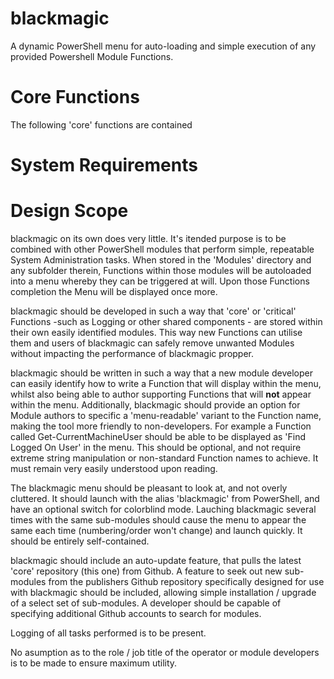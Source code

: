 # blackmagic
A dynamic PowerShell menu for auto-loading and simple execution of any provided Powershell Module Functions.

# Core Functions
The following 'core' functions are contained 

# System Requirements

# Design Scope
blackmagic on its own does very little. It's itended purpose is to be combined with other PowerShell modules that perform simple, repeatable System Administration tasks. When stored in the 'Modules' directory and any subfolder therein, Functions within those modules will be autoloaded into a menu whereby they can be triggered at will. Upon those Functions completion the Menu will be displayed once more.

blackmagic should be developed in such a way that 'core' or 'critical' Functions -such as Logging or other shared components - are stored within their own easily identified modules. This way new Functions can utilise them and users of blackmagic can safely remove unwanted Modules without impacting the performance of blackmagic propper.

blackmagic should be written in such a way that a new module developer can easily identify how to write a Function that will display within the menu, whilst also being able to author supporting Functions that will **not** appear within the menu. Additionally, blackmagic should provide an option for Module authors to specific a 'menu-readable' variant to the Function name, making the tool more friendly to non-developers. For example a Function called Get-CurrentMachineUser should be able to be displayed as 'Find Logged On User' in the menu. This should be optional, and not require extreme string manipulation or non-standard Function names to achieve. It must remain very easily understood upon reading.

The blackmagic menu should be pleasant to look at, and not overly cluttered. It should launch with the alias 'blackmagic' from PowerShell, and have an optional switch for colorblind mode. Lauching blackmagic several times with the same sub-modules should cause the menu to appear the same each time (numbering/order won't change) and launch quickly. It should be entirely self-contained.

blackmagic should include an auto-update feature, that pulls the latest 'core' repository (this one) from Github. A feature to seek out new sub-modules from the publishers Github repository specifically designed for use with blackmagic should be included, allowing simple installation / upgrade of a select set of sub-modules. A developer should be capable of specifying additional Github accounts to search for modules.

Logging of all tasks performed is to be present.

No asumption as to the role / job title of the operator or module developers is to be made to ensure maximum utility.